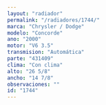 ```yaml
---
layout: "radiador"
permalink: "/radiadores/1744/"
marca: "Chrysler / Dodge"
modelo: "Concorde"
ano: "2000"
motor: "V6 3.5"
transmision: "Automática"
parte: "431409"
clima: "Con clima"
alto: "26 5/8"
ancho: "14 7/8"
observaciones: ""
id: "1744"
---
```


